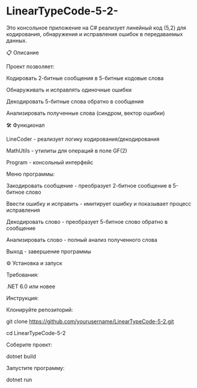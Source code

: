 # LinearTypeCode-5-2-
Это консольное приложение на C# реализует линейный код (5,2) для кодирования, обнаружения и исправления ошибок в передаваемых данных.

📋 Описание

Проект позволяет:

Кодировать 2-битные сообщения в 5-битные кодовые слова

Обнаруживать и исправлять одиночные ошибки

Декодировать 5-битные слова обратно в сообщения

Анализировать полученные слова (синдром, вектор ошибки)

🛠️ Функционал

LineCoder - реализует логику кодирования/декодирования

MathUtils - утилиты для операций в поле GF(2)

Program - консольный интерфейс

Меню программы:

Закодировать сообщение - преобразует 2-битное сообщение в 5-битное слово

Ввести ошибку и исправить - имитирует ошибку и показывает процесс исправления

Декодировать слово - преобразует 5-битное слово обратно в сообщение

Анализировать слово - полный анализ полученного слова

Выход - завершение программы

⚙️ Установка и запуск

Требования:

.NET 6.0 или новее

Инструкция:

Клонируйте репозиторий:

git clone https://github.com/yourusername/LinearTypeCode-5-2.git

cd LinearTypeCode-5-2

Соберите проект:

dotnet build

Запустите программу:

dotnet run
